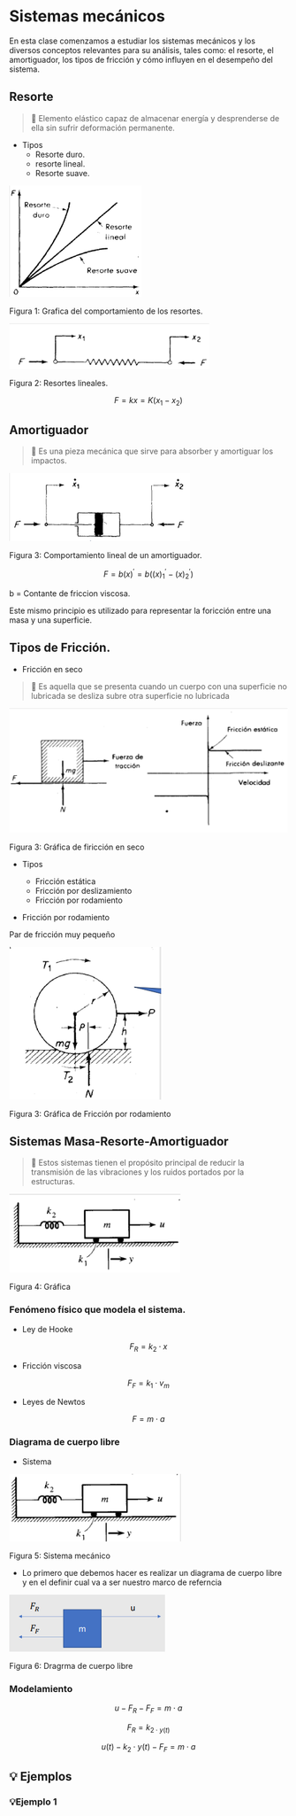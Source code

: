 # Sistemas mecánicos
En esta clase comenzamos a estudiar los sistemas mecánicos y los diversos conceptos relevantes para su análisis, tales como: el resorte, el amortiguador, los tipos de fricción y cómo influyen en el desempeño del sistema.

## Resorte

> 🔑 Elemento elástico capaz de almacenar energía y desprenderse de ella sin sufrir deformación permanente.
- Tipos
    - Resorte duro.
    - resorte lineal.
    - Resorte suave.
 
![Sistema](https://github.com/Santi24Garcia/APUNTES/blob/main/IMAGENES/TiposResorte.png)

Figura 1: Grafica del comportamiento de los resortes.

![Sistema](https://github.com/Santi24Garcia/APUNTES/blob/main/IMAGENES/ResorteLinea.png)

Figura 2: Resortes lineales.

$$F=kx=K\left(x_1-x_2\right)$$

## Amortiguador

> 🔑 Es una pieza mecánica que sirve para absorber y amortiguar los impactos.

![Sistema](https://github.com/Santi24Garcia/APUNTES/blob/main/IMAGENES/AmortiguadorLineal.png)

Figura 3: Comportamiento lineal de un amortiguador.

$$F=b\left(x\right)^{'}=b\left(\left(x\right)^{'}_1-\left(x\right)^{'}_2\right)$$

b = Contante de friccion viscosa.

Este mismo principio es utilizado para representar la foricción entre una masa y una superficie.

## Tipos de Fricción.

- Fricción en seco

> 🔑 Es aquella que se presenta cuando un cuerpo con una superficie no lubricada se desliza subre otra superficie no lubricada

![Sistema](https://github.com/Santi24Garcia/APUNTES/blob/main/IMAGENES/FriccionSeco.png)

Figura 3: Gráfica de firicción en seco

- Tipos
    - Fricción estática
    - Fricción por deslizamiento
    - Fricción por rodamiento

- Fricción por rodamiento

Par de fricción muy pequeño

![Sistema](https://github.com/Santi24Garcia/APUNTES/blob/main/IMAGENES/FriccionRodamiento.png)

Figura 3:  Gráfica de Fricción por rodamiento

## Sistemas Masa-Resorte-Amortiguador

> 🔑 Estos sistemas tienen el propósito principal de reducir la transmisión de las vibraciones y los ruidos portados por la estructuras.

![Sistema](https://github.com/Santi24Garcia/APUNTES/blob/main/IMAGENES/MRA.png)

Figura 4: Gráfica

### Fenómeno físico que modela el sistema.

- Ley de Hooke

$$F_R=k_2\cdot x$$

- Fricción viscosa

$$F_F=k_1\cdot v_m$$

- Leyes de Newtos

$$F=m\cdot a$$

### Diagrama de cuerpo libre

- Sistema

![Sistem](https://github.com/Santi24Garcia/APUNTES/blob/main/IMAGENES/SistemaMecanico.png)

Figura 5: Sistema mecánico

- Lo primero que debemos hacer es realizar un diagrama de cuerpo libre y en el definir cual va a ser nuestro marco de referncia 

![Sistema](https://github.com/Santi24Garcia/APUNTES/blob/main/IMAGENES/DIAGRALIBREMEC.png)

Figura 6: Dragrma de cuerpo libre

### Modelamiento

$$u-F_R-F_F=m\cdot a$$

$$F_R=k_{2\cdot y\left(t\right)}$$

$$u\left(t\right)-k_2\cdot y\left(t\right)-F_F=m\cdot a$$



## 💡 Ejemplos

### 💡Ejemplo 1

